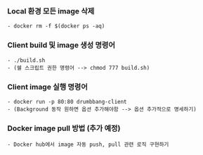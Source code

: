 ### Local 환경 모든 image 삭제

    - docker rm -f $(docker ps -aq)

### Client build 및 image 생성 명령어

    - ./build.sh
    - (쉘 스크립트 권한 명령어 --> chmod 777 build.sh)

### Client image 실행 명령어

    - docker run -p 80:80 drumbbang-client
    - (Background 동작 원하면 옵션 추가해야함 --> 옵션 추가적으로 명세하기)

### Docker image pull 방법 (추가 예정)

    - Docker hub에서 image 자동 push, pull 관련 로직 구현하기